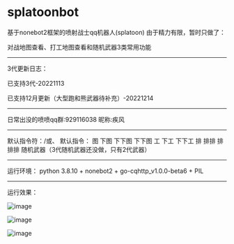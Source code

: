 # splatoonbot
基于nonebot2框架的喷射战士qq机器人(splatoon) 由于精力有限，暂时只做了：

对战地图查看、打工地图查看和随机武器3类常用功能

---------------
3代更新日志：

已支持3代-20221113

已支持12月更新（大型跑和熊武器待补充）-20221214

---------------
日常出没的喷喷qq群:929116038
昵称:疾风

---------------
默认指令符：/或、
默认指令： 图 下图  下下图 下下图  工 下工  下下工 排 排排  排排排 
随机武器（3代随机武器还没做，只有2代武器）
        


---------------
运行环境：
python 3.8.10 + nonebot2 + go-cqhttp_v1.0.0-beta6 + PIL

---------------
运行效果：

![image](https://user-images.githubusercontent.com/3379460/133253452-cce17617-b105-4595-977b-654684215858.png)

![image](https://user-images.githubusercontent.com/3379460/133253351-ecd90f5f-e9d8-4074-973c-38a3c45c3868.png)

![image](https://user-images.githubusercontent.com/3379460/133253404-ed57585a-f2d8-49b8-a5f0-cb6a3039fd60.png)


